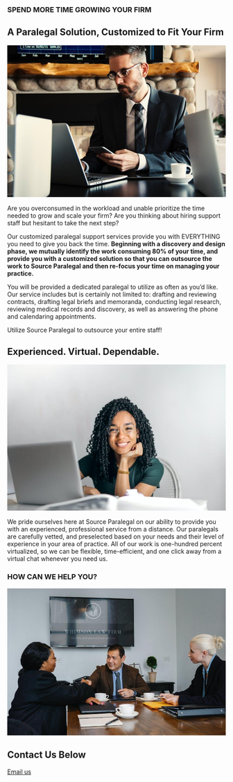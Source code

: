### SPEND MORE TIME GROWING YOUR FIRM

## A Paralegal Solution, Customized to Fit Your Firm

![support staff](assets/images/support-staff.jpeg)

Are you overconsumed in the workload and unable prioritize the time needed to grow and scale your firm? Are you thinking about hiring support staff but hesitant to take the next step?

Our customized paralegal support services provide you with EVERYTHING you need to give you back the time. **Beginning with a discovery and design phase, we mutually identify the work consuming 80% of your time, and provide you with a customized solution so that you can outsource the work to Source Paralegal and then re-focus your time on managing your practice.**

You will be provided a dedicated paralegal to utilize as often as you’d like. Our service includes but is certainly not limited to: drafting and reviewing contracts, drafting legal briefs and memoranda, conducting legal research, reviewing medical records and discovery, as well as answering the phone and calendaring appointments.

Utilize Source Paralegal to outsource your entire staff!

## Experienced. Virtual. Dependable.

![vetted paralegals](assets/images/vetted-paralegals.jpeg)

We pride ourselves here at Source Paralegal on our ability to provide you with an experienced, professional service from a distance. Our paralegals are carefully vetted, and preselected based on your needs and their level of experience in your area of practice. All of our work is one-hundred percent virtualized, so we can be flexible, time-efficient, and one click away from a virtual chat whenever you need us.

### HOW CAN WE HELP YOU?

![good fit with clients](assets/images/good-fit-with-clients.jpeg)

## Contact Us Below

[Email us](mailto:sourceparalegal@gmail.com)
